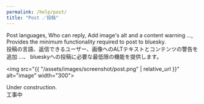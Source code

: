 ```yaml
---
permalink: /help/post/
title: "Post ／投稿"
---
```


Post languages, Who can reply, Add image's alt and a content warning ..., 
Provides the minimum functionality required to post to bluesky.  
投稿の言語、返信できるユーザー、画像へのALTテキストとコンテンツの警告を追加 …、
blueskyへの投稿に必要な最低限の機能を提供します。

<img src="{{ "/assets/images/screenshot/post.png" | relative_url }}" alt="image" width="300">


Under construction.  
工事中